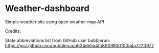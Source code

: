 # Weather-dashboard
Simple weather site using open weather map API




Credits:

State abbreviations list from GitHub user bubblerun:
https://gist.github.com/bubblerun/a624de5b4fa8ff0980010054a7220977

